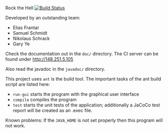 Rock the Hell [![Build Status](http://148.251.5.105/job/Rock%20The%20Net/badge/icon)](http://gserver/job/Rock%20The%20Net/)

Developed by an outstanding team:
* Elias Frantar
* Samuel Schmidt
* Nikolaus Schrack
* Gary Ye

Check the documentation out in the `doc/` directory. The CI server can be found under http://148.251.5.105

Also read the javadoc in the `javadoc/` directory. 

This project uses `ant` is the build tool. 
The important tasks of the ant build script are listed here:

* `run-gui` starts the program with the graphical user interface
* `compile` compiles the program
* `test` starts the unit tests of the application; additionally a JaCoCo test report will be created as an .exec file. 


Known problems: If the `JAVA_HOME` is not set properly then this program will not work. 
